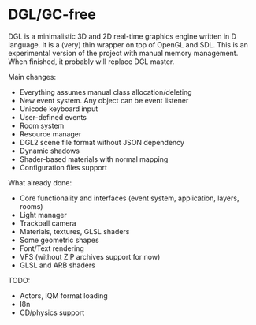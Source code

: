 DGL/GC-free
===========
DGL is a minimalistic 3D and 2D real-time graphics engine written in D language. It is a (very) thin wrapper on top of OpenGL and SDL. This is an experimental version of the project with manual memory management. When finished, it probably will replace DGL master.

Main changes:
* Everything assumes manual class allocation/deleting
* New event system. Any object can be event listener
* Unicode keyboard input
* User-defined events
* Room system
* Resource manager
* DGL2 scene file format without JSON dependency
* Dynamic shadows
* Shader-based materials with normal mapping
* Configuration files support

What already done:
* Core functionality and interfaces (event system, application, layers, rooms)
* Light manager
* Trackball camera
* Materials, textures, GLSL shaders
* Some geometric shapes
* Font/Text rendering
* VFS (without ZIP archives support for now)
* GLSL and ARB shaders

TODO:
* Actors, IQM format loading
* I8n
* CD/physics support
